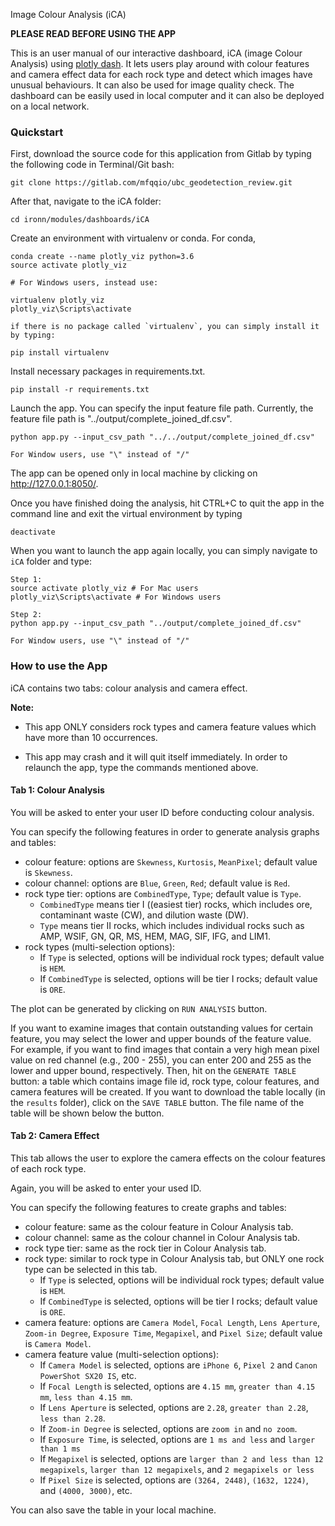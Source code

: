 Image Colour Analysis (iCA)

**PLEASE READ BEFORE USING THE APP**

This is an user manual of our interactive dashboard, iCA (image Colour Analysis) using [plotly dash](https://www.kdnuggets.com/2018/05/overview-dash-python-framework-plotly-dashboards.html). 
It lets users play around with colour features and camera effect data for each rock type and detect which images have unusual behaviours. It can also be used for image quality check. The dashboard can be easily used in local computer and it can also be deployed on a local network.

### Quickstart

First, download the source code for this application from Gitlab by typing the following code in Terminal/Git bash:

```
git clone https://gitlab.com/mfqqio/ubc_geodetection_review.git
```

After that, navigate to the iCA folder:

```
cd ironn/modules/dashboards/iCA
```

Create an environment with virtualenv or conda. For conda,

```
conda create --name plotly_viz python=3.6
source activate plotly_viz

# For Windows users, instead use:
 
virtualenv plotly_viz
plotly_viz\Scripts\activate

if there is no package called `virtualenv`, you can simply install it by typing:

pip install virtualenv
```

Install necessary packages in requirements.txt.

```
pip install -r requirements.txt
```

Launch the app. You can specify the input feature file path. Currently, the feature file path is "../output/complete_joined_df.csv". 

```
python app.py --input_csv_path "../../output/complete_joined_df.csv"

For Window users, use "\" instead of "/"
```

The app can be opened only in local machine by clicking on http://127.0.0.1:8050/.

Once you have finished doing the analysis, hit CTRL+C to quit the app in the command line and exit the virtual environment by typing 

```
deactivate
```

When you want to launch the app again locally, you can simply navigate to `iCA` folder and type:

```
Step 1: 
source activate plotly_viz # For Mac users
plotly_viz\Scripts\activate # For Windows users

Step 2:
python app.py --input_csv_path "../output/complete_joined_df.csv"

For Window users, use "\" instead of "/"
```


### How to use the App

iCA contains two tabs: colour analysis and camera effect.

__Note:__ 

- This app ONLY considers rock types and camera feature values which have more than 10 occurrences.

- This app may crash and it will quit itself immediately. In order to relaunch the app, type the commands mentioned above.

#### Tab 1: Colour Analysis

You will be asked to enter your user ID before conducting colour analysis.

You can specify the following features in order to generate analysis graphs and tables:

- colour feature: options are `Skewness`, `Kurtosis`, `MeanPixel`; default value is `Skewness`.
- colour channel: options are `Blue`, `Green`, `Red`; default value is `Red`.
- rock type tier: options are `CombinedType`, `Type`; default value is `Type`.
	- `CombinedType` means tier I ((easiest tier) rocks, which includes ore, contaminant waste (CW), and dilution waste (DW).
	- `Type` means tier II rocks, which includes individual rocks such as AMP, WSIF, GN, QR, MS, HEM, MAG, SIF, IFG, and LIM1.
- rock types (multi-selection options): 
	- If `Type` is selected, options will be individual rock types; default value is `HEM`.
	- If `CombinedType` is selected, options will be tier I rocks; default value is `ORE`.

The plot can be generated by clicking on `RUN ANALYSIS` button.

If you want to examine images that contain outstanding values for certain feature, you may  select the lower and upper bounds of the feature value. For example, if you want to find images that contain a very high mean pixel value on red channel (e.g., 200 - 255), you can enter 200 and 255 as the lower and upper bound, respectively. Then, hit on the `GENERATE TABLE` button: a table which contains image file id, rock type, colour features, and camera features will be created. If you want to download the table locally (in the `results` folder), click on the `SAVE TABLE` button. The file name of the table will be shown below the button. 

#### Tab 2: Camera Effect

This tab allows the user to explore the camera effects on the colour features of each rock type.

Again, you will be asked to enter your used ID.

You can specify the following features to create graphs and tables:

- colour feature: same as the colour feature in Colour Analysis tab.
- colour channel: same as the colour channel in Colour Analysis tab.
- rock type tier: same as the rock tier in Colour Analysis tab.
- rock type: similar to rock type in Colour Analysis tab, but ONLY one rock type can be selected in this tab.
	- If `Type` is selected, options will be individual rock types; default value is `HEM`.
	- If `CombinedType` is selected, options will be tier I rocks; default value is `ORE`.
- camera feature: options are `Camera Model`, `Focal Length`, `Lens Aperture`, `Zoom-in Degree`, `Exposure Time`, `Megapixel`, and `Pixel Size`; default value is `Camera Model`.
- camera feature value (multi-selection options):
	- If `Camera Model` is selected, options are `iPhone 6`, `Pixel 2` and `Canon PowerShot SX20 IS`, etc. 
	- If `Focal Length` is selected, options are `4.15 mm`, `greater than 4.15 mm`, `less than 4.15 mm`.
	- If `Lens Aperture` is selected, options are `2.28`, `greater than 2.28`, `less than 2.28`.
	- If `Zoom-in Degree` is selected, options are `zoom in` and `no zoom`.
	- If `Exposure Time`, is selected, options are `1 ms and less` and `larger than 1 ms`
	- If `Megapixel` is selected, options are `larger than 2 and less than 12 megapixels`, `larger than 12 megapixels`, and `2 megapixels or less`
	- If `Pixel Size` is selected, options are `(3264, 2448)`, `(1632, 1224)`, and `(4000, 3000)`, etc.

You can also save the table in your local machine. 